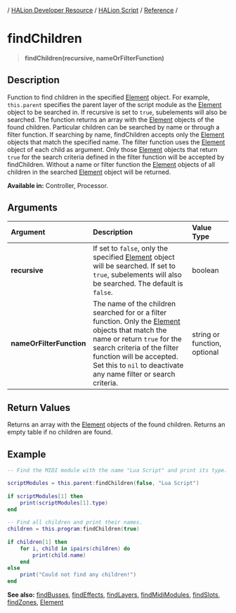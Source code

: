 / [HALion Developer Resource](../../HALion-Developer-Resource.md) / [HALion Script](./HALion-Script.md) / [Reference](./Reference.md) /

# findChildren

>**findChildren(recursive, nameOrFilterFunction)**

## Description

Function to find children in the specified [Element](./Element.md) object. For example, ``this.parent`` specifies the parent layer of the script module as the [Element](./Element.md) object to be searched in. If recursive is set to ``true``, subelements will also be searched. The function returns an array with the [Element](./Element.md) objects of the found children. Particular children can be searched by name or through a filter function. If searching by name, findChildren accepts only the [Element](./Element.md) objects that match the specified name. The filter function uses the [Element](./Element.md) object of each child as argument. Only those [Element](./Element.md) objects that return ``true`` for the search criteria defined in the filter function will be accepted by findChildren. Without a name or filter function the [Element](./Element.md) objects of all children in the searched [Element](./Element.md) object will be returned.

**Available in:** Controller, Processor.

## Arguments

|Argument|Description|Value Type|
|:-|:-|:-|
|**recursive**|If set to ``false``, only the specified [Element](./Element.md) object will be searched. If set to ``true``, subelements will also be searched. The default is ``false``.|boolean|
|**nameOrFilterFunction**|The name of the children searched for or a filter function. Only the [Element](./Element.md) objects that match the name or return ``true`` for the search criteria of the filter function will be accepted. Set this to ``nil`` to deactivate any name filter or search criteria.|string or function, optional|

## Return Values

Returns an array with the [Element](./Element.md) objects of the found children. Returns an empty table if no children are found.

## Example

```lua
-- Find the MIDI module with the name "Lua Script" and print its type.

scriptModules = this.parent:findChildren(false, "Lua Script")
 
if scriptModules[1] then
    print(scriptModules[1].type)
end
 
-- Find all children and print their names.
children = this.program:findChildren(true)
 
if children[1] then
    for i, child in ipairs(children) do
        print(child.name)
    end
else
    print("Could not find any children!")
end
```

**See also:** [findBusses](./findBusses.md), [findEffects](./findEffects.md), [findLayers](./findLayers.md), [findMidiModules](./findMidiModules.md), [findSlots](./findSlots.md), [findZones](./findZones.md), [Element](./Element.md)